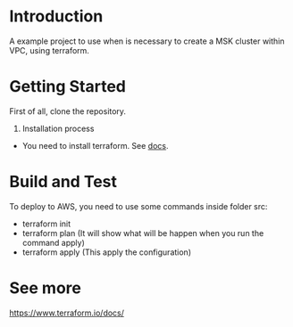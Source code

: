 # Introduction 
A example project to use when is necessary to create a MSK cluster within VPC, using terraform. 

# Getting Started
First of all, clone the repository.

1.	Installation process
  - You need to install terraform. See <a href="https://www.terraform.io/downloads.html">docs</a>.

# Build and Test
To deploy to AWS, you need to use some commands inside folder src:
  - terraform init
  - terraform plan (It will show what will be happen when you run the command apply)
  - terraform apply (This apply the configuration)

# See more
<a href="https://www.terraform.io/docs/">https://www.terraform.io/docs/</a>